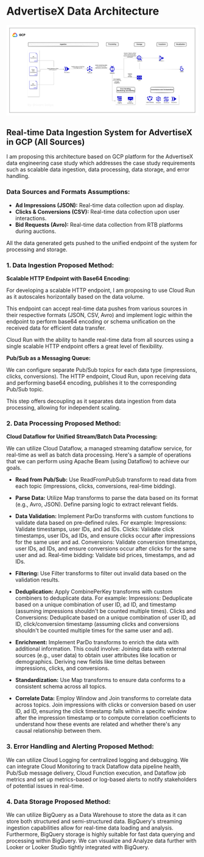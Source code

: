 # AdvertiseX Data Architecture

![alt text](advertisex.arch.png)

## Real-time Data Ingestion System for AdvertiseX in GCP (All Sources)

I am proposing this architecture based on GCP platform for the AdvertiseX data engineering case study which addresses the case study requirements such as scalable data ingestion, data processing, data storage, and error handling.

### Data Sources and Formats Assumptions:

- **Ad Impressions (JSON):** Real-time data collection upon ad display.
- **Clicks & Conversions (CSV):** Real-time data collection upon user interactions.
- **Bid Requests (Avro):** Real-time data collection from RTB platforms during auctions.

All the data generated gets pushed to the unified endpoint of the system for processing and storage.

### 1. Data Ingestion Proposed Method:

**Scalable HTTP Endpoint with Base64 Encoding:**

For developing a scalable HTTP endpoint, I am proposing to use Cloud Run as it autoscales horizontally based on the data volume. 

This endpoint can accept real-time data pushes from various sources in their respective formats (JSON, CSV, Avro) and implement logic within the endpoint to perform base64 encoding or schema unification on the received data for efficient data transfer. 

Cloud Run with the ability to handle real-time data from all sources using a single scalable HTTP endpoint offers a great level of flexibility.

**Pub/Sub as a Messaging Queue:**

We can configure separate Pub/Sub topics for each data type (impressions, clicks, conversions).
The HTTP endpoint, Cloud Run, upon receiving data and performing base64 encoding, publishes it to the corresponding Pub/Sub topic. 

This step offers decoupling as it separates data ingestion from data processing, allowing for independent scaling.

### 2. Data Processing Proposed Method: 

**Cloud Dataflow for Unified Stream/Batch Data Processing:**

We can utilize Cloud Dataflow, a managed streaming dataflow service, for real-time as well as batch data processing. Here's a sample of operations that we can perform using Apache Beam (using Dataflow) to achieve our goals.

- **Read from Pub/Sub:** Use ReadFromPubSub transform to read data from each topic (impressions, clicks, conversions, real-time bidding).

- **Parse Data:** Utilize Map transforms to parse the data based on its format (e.g., Avro, JSON). Define parsing logic to extract relevant fields.

- **Data Validation:** 
Implement ParDo transforms with custom functions to validate data based on pre-defined rules. For example:
Impressions: Validate timestamps, user IDs, and ad IDs.
Clicks: Validate click timestamps, user IDs, ad IDs, and ensure clicks occur after impressions for the same user and ad.
Conversions: Validate conversion timestamps, user IDs, ad IDs, and ensure conversions occur after clicks for the same user and ad.
Real-time bidding: Validate bid prices, timestamps, and ad IDs.

- **Filtering:** Use Filter transforms to filter out invalid data based on the validation results.

- **Deduplication:** Apply CombinePerKey transforms with custom combiners to deduplicate data. For example:
Impressions: Deduplicate based on a unique combination of user ID, ad ID, and timestamp (assuming impressions shouldn't be counted multiple times).
Clicks and Conversions: Deduplicate based on a unique combination of user ID, ad ID, click/conversion timestamp (assuming clicks and conversions shouldn't be counted multiple times for the same user and ad).

- **Enrichment:** Implement ParDo transforms to enrich the data with additional information. This could involve:
Joining data with external sources (e.g., user data) to obtain user attributes like location or demographics.
Deriving new fields like time deltas between impressions, clicks, and conversions.

- **Standardization:** Use Map transforms to ensure data conforms to a consistent schema across all topics. 

- **Correlate Data:** Employ Window and Join transforms to correlate data across topics.
Join impressions with clicks or conversion based on user ID, ad ID, ensuring the click timestamp falls within a specific window after the impression timestamp or to compute correlation coefficients to understand how these events are related and whether there's any causal relationship between them.

### 3. Error Handling and Alerting Proposed Method: 

We can utilize Cloud Logging for centralized logging and debugging.
We can integrate Cloud Monitoring to track Dataflow data pipeline health, Pub/Sub message delivery, Cloud Function execution, and Dataflow job metrics and set up metrics-based or log-based alerts to notify stakeholders of potential issues in real-time.

### 4. Data Storage Proposed Method: 

We can utilize BigQuery as a Data Warehouse to store the data as it can store both structured and semi-structured data. BigQuery's streaming ingestion capabilities allow for real-time data loading and analysis. Furthermore, BigQuery storage is highly suitable for fast data querying and processing within BigQuery. We can visualize and Analyze data further with Looker or Looker Studio tightly integrated with BigQuery.

